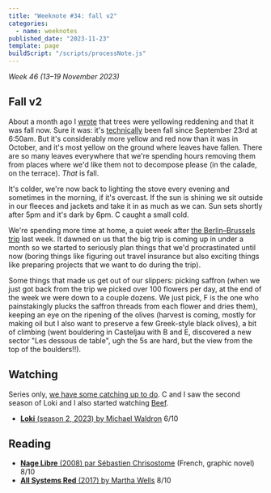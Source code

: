 ```yaml
---
title: "Weeknote #34: fall v2"
categories:
  - name: weeknotes
published_date: "2023-11-23"
template: page
buildScript: "/scripts/processNote.js"
---
```


_Week 46 (13–19 November 2023)_

## Fall v2

About a month ago I [wrote](/notes/weeknote-31-fall/) that trees were yellowing reddening and that it was fall now. Sure it was: it's [technically](https://en.wikipedia.org/wiki/Equinox) been fall since September 23rd at 6:50am. But it's considerably more yellow and red now than it was in October, and it's most yellow on the ground where leaves have fallen. There are so many leaves everywhere that we're spending hours removing them from places where we'd like them not to decompose please (in the calade, on the terrace). _That_ is fall.

It's colder, we're now back to lighting the stove every evening and sometimes in the morning, if it's overcast. If the sun is shining we sit outside in our fleeces and jackets and take it in as much as we can. Sun sets shortly after 5pm and it's dark by 6pm. C caught a small cold.

We're spending more time at home, a quiet week after [the Berlin–Brussels trip](/notes/weeknote-33-berlin-brussels/) last week. It dawned on us that the big trip is coming up in under a month so we started to seriously plan things that we'd procrastinated until now (boring things like figuring out travel insurance but also exciting things like preparing projects that we want to do during the trip).

Some things that made us get out of our slippers: picking saffron (when we just got back from the trip we picked over 100 flowers per day, at the end of the week we were down to a couple dozens. We just pick, F is the one who painstakingly plucks the saffron threads from each flower and dries them), keeping an eye on the ripening of the olives (harvest is coming, mostly for making oil but I also want to preserve a few Greek-style black olives), a bit of climbing (went bouldering in Casteljau with B and E, discovered a new sector "Les dessous de table", ugh the 5s are hard, but the view from the top of the boulders!!).

## Watching

Series only, [we have some catching up to do](/notes/season-2-season/). C and I saw the second season of Loki and I also started watching [Beef](/notes/beef-season-1-by-lee-sung-jin/).

- [**Loki** (season 2, 2023) by Michael Waldron](/notes/loki-season-2-by-michael-waldron/) 6/10

## Reading

- [**Nage Libre** (2008) par Sébastien Chrisostome](/notes/nage-libre-par-sebastien-chrisostome/) (French, graphic novel) 8/10
- [**All Systems Red** (2017) by Martha Wells](/notes/all-systems-red-by-martha-wells/) 8/10
